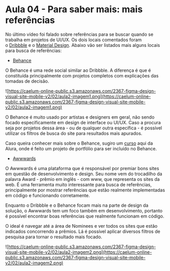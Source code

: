 # Aula 04 - Para saber mais: mais referências

No último vídeo foi falado sobre referências para se buscar quando se trabalha em projetos de UI/UX. Os dois locais comentados foram o [Dribbble](https://dribbble.com/) e o [Material Design](https://material.io/). Abaixo vão ser listados mais alguns locais para busca de referências:

- [Behance](https://www.behance.net/)

O Behance é uma rede social similar ao Dribbble. A diferença é que é constituída principalmente com projetos completos com explicações das tomadas de decisão.

![https://caelum-online-public.s3.amazonaws.com/2367-figma-design-visual-site-mobile-v2/02/aula2-imagem1.png](https://caelum-online-public.s3.amazonaws.com/2367-figma-design-visual-site-mobile-v2/02/aula2-imagem1.png)

O Behance é muito usado por artistas e designers em geral, não sendo focado especificamente em design de interface ou UI/UX. Caso a procura seja por projetos dessa área - ou de qualquer outra específica - é possível utilizar os filtros de busca do site para resultados mais apurados.

Caso queira conhecer mais sobre o Behance, sugiro um [curso](https://cursos.alura.com.br/course/portfolio-ux-ui-montando-primeiro-projeto) aqui da Alura, onde é feito um projeto de portfólio para ser incluído no Behance.

- [Awwwards](http://www.awwwards.com/)

O Awwwards é uma plataforma que é responsável por premiar bons sites em questão de desenvolvimento e design. Seu nome vem do trocadilho da palavra Award - prêmio em inglês - com www, que representa os sites da web. É uma ferramenta muito interessante para busca de referências, principalmente por mostrar referências que estão realmente implementadas em código e funcionando corretamente.

Enquanto o Dribbble e o Behance focam mais na parte de design da solução, o Awwwards tem um foco também em desenvolvimento, portanto é possível encontrar boas referências que realmente funcionam em código.

O ideal é navegar até a área de Nominees e ver todos os sites que estão indicados concorrendo a prêmios. Lá é possível aplicar diversos filtros de pesquisa para tornar o resultado mais focado.

![https://caelum-online-public.s3.amazonaws.com/2367-figma-design-visual-site-mobile-v2/02/aula2-imagem2.png](https://caelum-online-public.s3.amazonaws.com/2367-figma-design-visual-site-mobile-v2/02/aula2-imagem2.png)